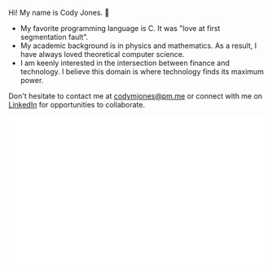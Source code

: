 Hi! My name is Cody Jones. 👋

- My favorite programming language is C. It was "love at first segmentation fault".
- My academic background is in physics and mathematics. As a result, I have always loved theoretical computer science.
- I am keenly interested in the intersection between finance and technology. I believe this domain is where technology finds its maximum power.

Don't hesitate to contact me at codymjones@pm.me or connect with me on [LinkedIn](https://linkedin.com/in/cm-jones) for opportunities to collaborate.

![](https://raw.githubusercontent.com/cm-jones/github-stats/master/generated/languages.svg#gh-dark-mode-only)
